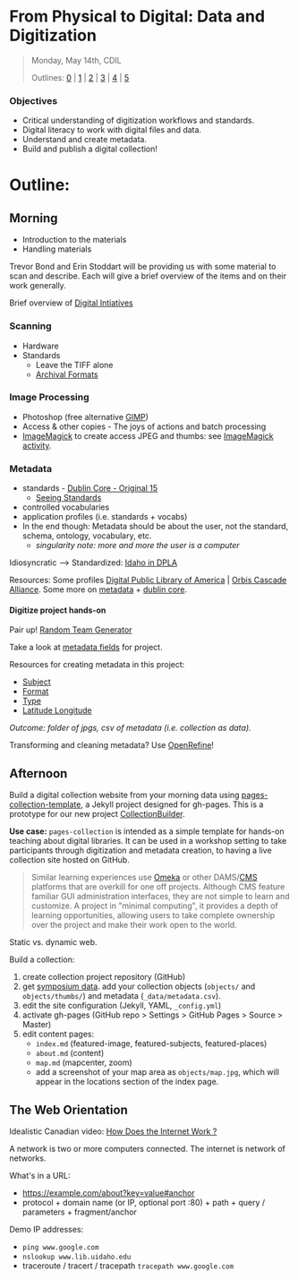 # From Physical to Digital: Data and Digitization

> Monday, May 14th, CDIL
>
> Outlines: [0](day-0.md) | [1](day-1.md) | [2](day-2.md) | [3](day-3.md) | [4](day-4.md) | [5](day-5.md)

### Objectives

- Critical understanding of digitization workflows and standards.
- Digital literacy to work with digital files and data.
- Understand and create metadata.
- Build and publish a digital collection!

# Outline:

## Morning

- Introduction to the materials
- Handling materials

Trevor Bond and Erin Stoddart will be providing us with some material to scan and describe. Each will give a brief overview of the items and on their work generally.

Brief overview of [Digital Intiatives](https://www.lib.uidaho.edu/digital/)

### Scanning

- Hardware
- Standards        
    - Leave the TIFF alone
    - [Archival Formats](https://orbiscascadeccd.github.io/digprezsteps/formats.html)

### Image Processing

- Photoshop (free alternative [GIMP](https://www.gimp.org/))
- Access & other copies - The joys of actions and batch processing
- [ImageMagick](https://www.imagemagick.org/) to create access JPEG and thumbs: see [ImageMagick activity](https://github.com/PalouseDH/symposium/blob/master/notes/imagemagick.md).

### Metadata

- standards - [Dublin Core - Original 15](https://en.wikipedia.org/wiki/Dublin_Core#Dublin_Core_Metadata_Element_Set)
    - [Seeing Standards](http://jennriley.com/metadatamap/seeingstandards.pdf) 
- controlled vocabularies 
- application profiles (i.e. standards + vocabs)
- In the end though: Metadata should be about the user, not the standard, schema, ontology, vocabulary, etc. 
    - *singularity note: more and more the user is a computer*

Idiosyncratic --> Standardized: [Idaho in DPLA](https://dp.la/search?q=Idaho)

Resources: Some profiles [Digital Public Library of America](https://pro.dp.la/hubs/metadata-application-profile) | [Orbis Cascade Alliance](https://www.orbiscascade.org/dublin-core-best-practices/). 
Some more on [metadata](https://dpla.wpengine.com/wp-content/uploads/2018/01/PLPP_Using-Metadata_FINAL.pdf) + [dublin core](https://github.com/dcmi/repository/blob/master/mediawiki_wiki/User_Guide.md). 

#### Digitize project hands-on

Pair up! [Random Team Generator](https://palousedh.github.io/symposium/fellows/)

Take a look at [metadata fields](https://docs.google.com/spreadsheets/d/1v-17Tn3KVNXR_bvqYf-_1y2VRIjKVvySeJLPY7X1ebA/edit?usp=sharing) for project. 

Resources for creating metadata in this project:

- [Subject](http://www.getty.edu/research/tools/vocabularies/aat/)
- [Format](https://mwdl.org/docs/format_values.txt)
- [Type](https://mwdl.org/docs/AAT_subset.txt)
- [Latitude Longitude](https://itouchmap.com/latlong.html)

*Outcome: folder of jpgs, csv of metadata (i.e. collection as data).*

Transforming and cleaning metadata? Use [OpenRefine](http://openrefine.org/)!

## Afternoon

Build a digital collection website from your morning data using  [pages-collection-template](https://github.com/uidaholib/pages-collection-template), a Jekyll project designed for gh-pages.
This is a prototype for our new project [CollectionBuilder](https://collectionbuilder.github.io/).

**Use case:**
`pages-collection` is intended as a simple template for hands-on teaching about digital libraries.
It can be used in a workshop setting to take participants through digitization and metadata creation, to having a live collection site hosted on GitHub.

> Similar learning experiences use [Omeka](https://omeka.org/) or other DAMS/[CMS](https://en.wikipedia.org/wiki/Content_management_system) platforms that are overkill for one off projects.
> Although CMS feature familiar GUI administration interfaces, they are not simple to learn and customize.
> A project in "minimal computing", it provides a depth of learning opportunities, allowing users to take complete ownership over the project and make their work open to the world.

Static vs. dynamic web.

Build a collection: 

1. create collection project repository (GitHub)
2. get [symposium data](https://github.com/PalouseDH/symposium-data). add your collection objects (`objects/` and `objects/thumbs/`) and metadata (`_data/metadata.csv`).
4. edit the site configuration (Jekyll, YAML, `_config.yml`)
5. activate gh-pages (GitHub repo > Settings > GitHub Pages > Source > Master)
6. edit content pages: 
    - `index.md` (featured-image, featured-subjects, featured-places)
    - `about.md` (content)
    - `map.md` (mapcenter, zoom)
    - add a screenshot of your map area as `objects/map.jpg`, which will appear in the locations section of the index page.

## The Web Orientation

Idealistic Canadian video: [How Does the Internet Work ?](https://youtu.be/i5oe63pOhLI)

A network is two or more computers connected.
The internet is network of networks.

What's in a URL:
- https://example.com/about?key=value#anchor
- protocol + domain name (or IP, optional port :80) + path + query / parameters + fragment/anchor

Demo IP addresses:
- `ping www.google.com`
- `nslookup www.lib.uidaho.edu`
- traceroute / tracert / tracepath `tracepath www.google.com`
